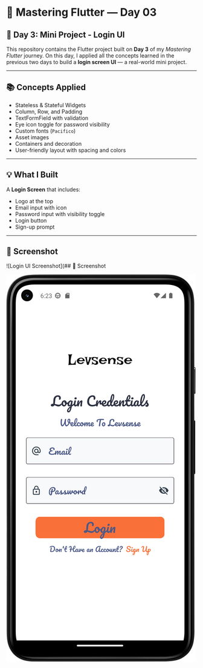 # 🚀 Mastering Flutter — Day 03

## 📅 Day 3: Mini Project - Login UI

This repository contains the Flutter project built on **Day 3** of my *Mastering Flutter* journey. On this day, I applied all the concepts learned in the previous two days to build a **login screen UI** — a real-world mini project.

---

## 📚 Concepts Applied

- Stateless & Stateful Widgets  
- Column, Row, and Padding  
- TextFormField with validation  
- Eye icon toggle for password visibility  
- Custom fonts (`Pacifico`)  
- Asset images  
- Containers and decoration  
- User-friendly layout with spacing and colors  

---

## 💡 What I Built

A **Login Screen** that includes:

- Logo at the top  
- Email input with icon  
- Password input with visibility toggle  
- Login button  
- Sign-up prompt  
---
## 📸 Screenshot

![Login UI Screenshot](## 📸 Screenshot

![Login UI Screenshot](https://github.com/Anas-Khannn/Login---Page/blob/94bfa8115ea6b9e7657165a2fa77dbba3ca4d4d3/Login_Page.png)


